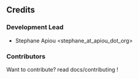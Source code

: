 ## Credits

### Development Lead

* Stephane Apiou <stephane_at_apiou_dot_org>

### Contributors

Want to contribute?  read docs/contributing !

